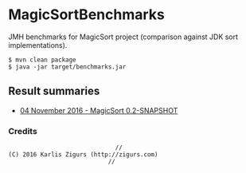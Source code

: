 # MagicSortBenchmarks

JMH benchmarks for MagicSort project (comparison against JDK sort implementations).

```
$ mvn clean package
$ java -jar target/benchmarks.jar
```

## Result summaries

* [04 November 2016 - MagicSort 0.2-SNAPSHOT](https://github.com/karliszigurs/MagicSortBenchmarks/blob/master/results/20161104-0.2-SNAPSHOT/summary.pdf)

### Credits

```
                              //
(C) 2016 Karlis Zigurs (http://zigurs.com)
                            //
```
